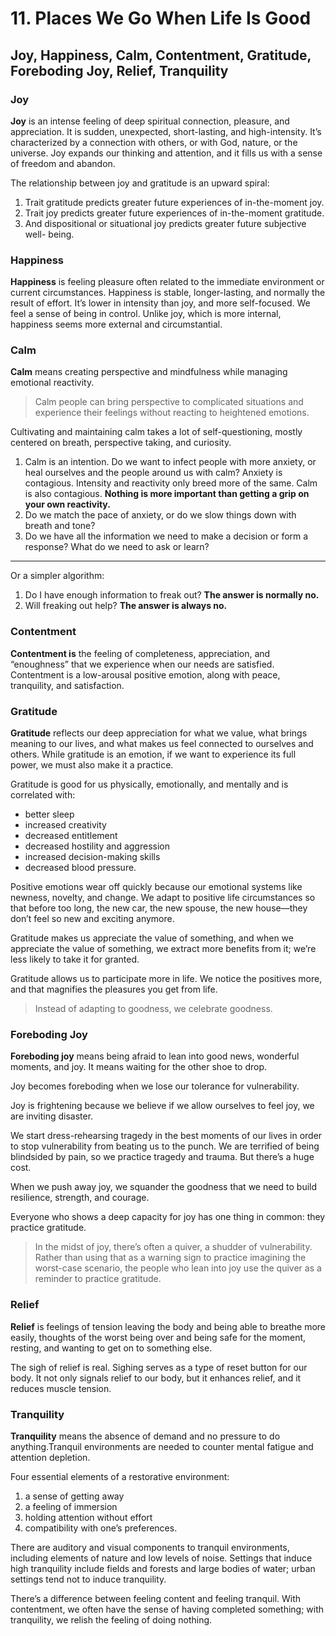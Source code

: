 # 11. Places We Go When Life Is Good

## Joy, Happiness, Calm, Contentment, Gratitude, Foreboding Joy, Relief, Tranquility

### Joy

**Joy** is an intense feeling of deep spiritual connection, pleasure, and appreciation. It is sudden, unexpected, short-lasting, and high-intensity. It’s characterized by a connection with others, or with God, nature, or the universe. Joy expands our thinking and attention, and it fills us with a sense of freedom and abandon.

The relationship between joy and gratitude is an upward spiral:

1. Trait gratitude predicts greater future experiences of in-the-moment joy.
2. Trait joy predicts greater future experiences of in-the-moment gratitude.
3. And dispositional or situational joy predicts greater future subjective well- being.

### Happiness

**Happiness** is feeling pleasure often related to the immediate environment or current circumstances. Happiness is stable, longer-lasting, and normally the result of effort. It’s lower in intensity than joy, and more self-focused. We feel a sense of being in control. Unlike joy, which is more internal, happiness seems more external and circumstantial.

### Calm

**Calm** means creating perspective and mindfulness while managing emotional reactivity.

> Calm people can bring perspective to complicated situations and experience their feelings without reacting to heightened emotions.

Cultivating and maintaining calm takes a lot of self-questioning, mostly centered on breath, perspective taking, and curiosity.

1. Calm is an intention. Do we want to infect people with more anxiety, or heal ourselves and the people around us with calm? Anxiety is contagious. Intensity and reactivity only breed more of the same. Calm is also contagious. **Nothing is more important than getting a grip on your own reactivity.**
2. Do we match the pace of anxiety, or do we slow things down with breath and tone?
3. Do we have all the information we need to make a decision or form a response? What do we need to ask or learn?

---

Or a simpler algorithm:

1. Do I have enough information to freak out? **The answer is normally no.**
2. Will freaking out help? **The answer is always no.**

### Contentment

**Contentment is** the feeling of completeness, appreciation, and “enoughness” that we experience when our needs are satisfied. Contentment is a low-arousal positive emotion, along with peace, tranquility, and satisfaction.

### Gratitude

**Gratitude** reflects our deep appreciation for what we value, what brings meaning to our lives, and what makes us feel connected to ourselves and others. While gratitude is an emotion, if we want to experience its full power, we must also make it a practice.

Gratitude is good for us physically, emotionally, and mentally and is correlated with:

- better sleep
- increased creativity
- decreased entitlement
- decreased hostility and aggression
- increased decision-making skills
- decreased blood pressure.

Positive emotions wear off quickly because our emotional systems like newness, novelty, and change. We adapt to positive life circumstances so that before too long, the new car, the new spouse, the new house—they don’t feel so new and exciting anymore.

Gratitude makes us appreciate the value of something, and when we appreciate the value of something, we extract more benefits from it; we’re less likely to take it for granted.

Gratitude allows us to participate more in life. We notice the positives more, and that magnifies the pleasures you get from life.

> Instead of adapting to goodness, we celebrate goodness.

### Foreboding Joy

**Foreboding joy** means being afraid to lean into good news, wonderful moments, and joy. It means waiting for the other shoe to drop.

Joy becomes foreboding when we lose our tolerance for vulnerability.

Joy is frightening because we believe if we allow ourselves to feel joy, we are inviting disaster.

We start dress-rehearsing tragedy in the best moments of our lives in order to stop vulnerability from beating us to the punch. We are terrified of being blindsided by pain, so we practice tragedy and trauma. But there’s a huge cost.

When we push away joy, we squander the goodness that we need to build resilience, strength, and courage.

Everyone who shows a deep capacity for joy has one thing in common: they practice gratitude.

> In the midst of joy, there’s often a quiver, a shudder of vulnerability. Rather than using that as a warning sign to practice imagining the worst-case scenario, the people who lean into joy use the quiver as a reminder to practice gratitude.

### Relief

**Relief** is feelings of tension leaving the body and being able to breathe more easily, thoughts of the worst being over and being safe for the moment, resting, and wanting to get on to something else.

The sigh of relief is real. Sighing serves as a type of reset button for our body. It not only signals relief to our body, but it enhances relief, and it reduces muscle tension.

### Tranquility

**Tranquility** means the absence of demand and no pressure to do anything.Tranquil environments are needed to counter mental fatigue and attention depletion.

Four essential elements of a restorative environment:

1. a sense of getting away
2. a feeling of immersion
3. holding attention without effort
4. compatibility with one’s preferences.

There are auditory and visual components to tranquil environments, including elements of nature and low levels of noise. Settings that induce high tranquility include fields and forests and large bodies of water; urban settings tend not to induce tranquility.

There’s a difference between feeling content and feeling tranquil. With contentment, we often have the sense of having completed something; with tranquility, we relish the feeling of doing nothing.
